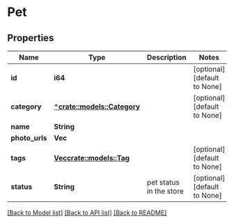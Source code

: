 # Pet

## Properties
Name | Type | Description | Notes
------------ | ------------- | ------------- | -------------
**id** | **i64** |  | [optional] [default to None]
**category** | [***crate::models::Category**](Category.md) |  | [optional] [default to None]
**name** | **String** |  | 
**photo_urls** | **Vec<String>** |  | 
**tags** | [**Vec<crate::models::Tag>**](Tag.md) |  | [optional] [default to None]
**status** | **String** | pet status in the store | [optional] [default to None]

[[Back to Model list]](../README.md#documentation-for-models) [[Back to API list]](../README.md#documentation-for-api-endpoints) [[Back to README]](../README.md)


